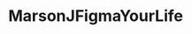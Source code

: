 # MarsonJFigmaYourLife
<!-- Jeriah Marson 

 // 10/25/2023 

 // Figma your life 

 // i followed my figma design and made a website about Sly Cooper 

 // Peer reviewr:

// Peer review:
